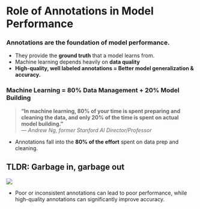# Role of Annotations in Model Performance

### Annotations are the **foundation** of model performance. 
- They provide the **ground truth** that a model learns from.
- Machine learning depends heavily on **data quality**
- **High-quality, well labeled annotations = Better model generalization & accuracy.**

### Machine Learning = 80% Data Management + 20% Model Building

> **“In machine learning, 80% of your time is spent preparing and cleaning the data, and only 20% of the time is spent on actual model building.”**  
> — *Andrew Ng, former Stanford AI Director/Professor*
- Annotations fall into the **80% of the effort** spent on data prep and cleaning.

## TLDR: Garbage in, garbage out
![](../01_module/slide_images/slide_56.png)
- Poor or inconsistent annotations can lead to poor performance, while high-quality annotations can significantly improve accuracy. 
